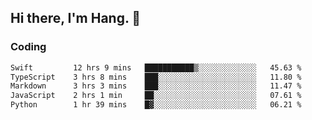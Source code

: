 ## Hi there, I'm Hang. 👋

### Coding

<!--START_SECTION:waka-->

```txt
Swift         12 hrs 9 mins   ███████████▒░░░░░░░░░░░░░   45.63 %
TypeScript    3 hrs 8 mins    ███░░░░░░░░░░░░░░░░░░░░░░   11.80 %
Markdown      3 hrs 3 mins    ███░░░░░░░░░░░░░░░░░░░░░░   11.47 %
JavaScript    2 hrs 1 min     ██░░░░░░░░░░░░░░░░░░░░░░░   07.61 %
Python        1 hr 39 mins    █▓░░░░░░░░░░░░░░░░░░░░░░░   06.21 %
```

<!--END_SECTION:waka-->

